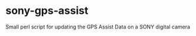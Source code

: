 sony-gps-assist
===============

Small perl script for updating the GPS Assist Data on a SONY digital camera